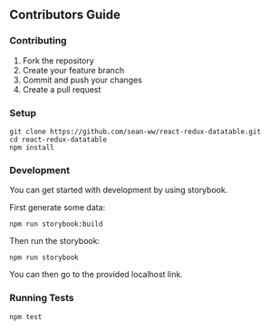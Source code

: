 ## Contributors Guide

### Contributing

1. Fork the repository
2. Create your feature branch
3. Commit and push your changes
5. Create a pull request

### Setup

```
git clone https://github.com/sean-ww/react-redux-datatable.git
cd react-redux-datatable
npm install
```

### Development

You can get started with development by using storybook.

First generate some data:
```
npm run storybook:build
```

Then run the storybook:
```
npm run storybook
```

You can then go to the provided localhost link.

### Running Tests

```
npm test
```
